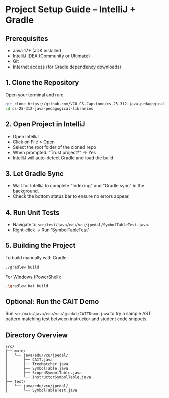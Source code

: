 # Project Setup Guide – IntelliJ + Gradle

## Prerequisites

- Java 17+ (JDK installed
- IntelliJ IDEA (Community or Ultimate)
- Git
- Internet access (for Gradle dependency downloads)

## 1. Clone the Repository

Open your terminal and run:

```sh
git clone https://github.com/VCU-CS-Capstone/cs-25-312-java-pedagogical-libraries.git
cd cs-25-312-java-pedagogical-libraries
```

## **2. Open Project in IntelliJ**

- Open IntelliJ
- Click on File > Open
- Select the root folder of the cloned repo
- When prompted: "Trust project?" → Yes
- IntelliJ will auto-detect Gradle and load the build

## 3. Let Gradle Sync

- Wait for IntelliJ to complete
"Indexing" and "Gradle sync" in the background.
- Check the bottom status bar to ensure no errors appear.

## 4. Run Unit Tests

- Navigate to `src/test/java/edu/vcu/jpedal/SymbolTableTest.java`.
- Right-click → Run 'SymbolTableTest'

## 5. Building the Project

To build manually with Gradle:

```sh
./gradlew build
```

For Windows (PowerShell):

```sh
.\gradlew.bat build
```

## **Optional: Run the CAIT Demo**

Run `src/main/java/edu/vcu/jpedal/CAITDemo.java`
to try a sample AST pattern matching test
between instructor and student code snippets.

## **Directory Overview**

```
src/  
├── main/  
│   └── java/edu/vcu/jpedal/  
│       ├── CAIT.java  
│       ├── TreeMatcher.java  
│       ├── SymbolTable.java  
│       ├── ScopedSymbolTable.java  
│       └── InstructorSymbolTable.java  
├── test/  
│   └── java/edu/vcu/jpedal/  
│       └── SymbolTableTest.java
```
